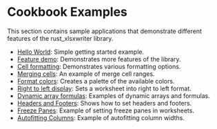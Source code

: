 # Cookbook Examples

This section contains sample applications that demonstrate different features of
the rust_xlsxwriter library.

- [Hello World](./hello_world.md): Simple getting started example.
- [Feature demo](./demo.md): Demonstrates more features of the library.
- [Cell formatting](./formatting.md): Demonstrates various formatting options.
- [Merging cells](./merge_range.md): An example of merge cell ranges.
- [Format colors](./colors.md): Creates a palette of the available colors.
- [Right to left display](./right_to_left.md): Sets a worksheet into right to left format.
- [Dynamic array formulas](./dynamic_arrays.md): Examples of dynamic arrays and formulas.
- [Headers and Footers](./headers.md): Shows how to set headers and footers.
- [Freeze Panes](./panes.md): Example of setting freeze panes in worksheets.
- [Autofitting Columns](./autofit.md): Example of autofitting column widths.
